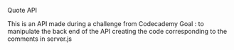 Quote API

This is an API made during a challenge from Codecademy Goal : to manipulate the back end of the API creating the code corresponding to the comments in server.js
